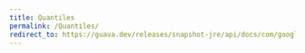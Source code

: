 ```yaml
---
title: Quantiles
permalink: /Quantiles/
redirect_to: https://guava.dev/releases/snapshot-jre/api/docs/com/google/common/math/Quantiles.html
---
```

